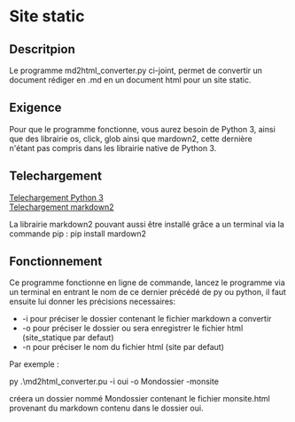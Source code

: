 # Site static

## Descritpion

Le programme md2html_converter.py ci-joint, permet de convertir un document rédiger en .md en un document html pour un site static.

## Exigence

Pour que le programme fonctionne, vous aurez besoin de Python 3, ainsi que des librairie os, click, glob ainsi que mardown2, cette dernière  
n'étant pas compris dans les librairie native de Python 3.

## Telechargement

[Telechargement Python 3](https://www.python.org/downloads/)  
[Telechargement markdown2](https://pypi.org/project/markdown2/)  

La librairie markdown2 pouvant aussi être installé grâce a un terminal via la commande pip : pip install mardown2

## Fonctionnement

Ce programme fonctionne en ligne de commande, lancez le programme via un terminal en entrant le nom de ce dernier précédé de py ou python,
il faut ensuite lui donner les précisions necessaires:
* -i pour préciser le dossier contenant le fichier markdown a convertir
* -o pour préciser le dossier ou sera enregistrer le fichier html (site_statique par defaut)
* -n pour préciser le nom du fichier html (site par defaut)

Par exemple :  

py .\md2html_converter.pu -i oui -o Mondossier -monsite  

créera un dossier nommé Mondossier contenant le fichier monsite.html provenant du markdown contenu dans le dossier oui.
